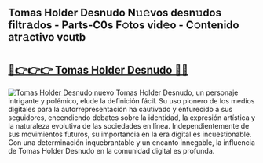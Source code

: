 ## Tomas Holder Desnudo N𝚞𝚎vos desn𝚞dos filtr𝚊dos - Parts-C0s F𝚘tos vid𝚎o - C𝚘ntenido atr𝚊ctivo vcutb

# <h2><a href="http://mb8tyb.tromn.icu/?c=Tomas+Holder+Desnudo">🔗👉👉👉 Tomas Holder Desnudo 🔗🔗</a></h2>

[![Tomas Holder Desnudo nuevo](https://i.imgur.com/pEAQMta.gif)](http://mb8tyb.tromn.icu/?c=Tomas+Holder+Desnudo)
Tomas Holder Desnudo, un personaje intrigante y polémico, elude la definición fácil. Su uso pionero de los medios digitales para la autorrepresentación ha cautivado y enfurecido a sus seguidores, encendiendo debates sobre la identidad, la expresión artística y la naturaleza evolutiva de las sociedades en línea. Independientemente de sus movimientos futuros, su importancia en la era digital es incuestionable. Con una determinación inquebrantable y un encanto innegable, la influencia de Tomas Holder Desnudo en la comunidad digital es profunda.
